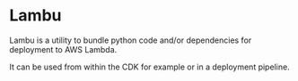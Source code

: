 # Lambu

Lambu is a utility to bundle python code and/or dependencies for deployment to AWS Lambda.

It can be used from within the CDK for example or in a deployment pipeline.

